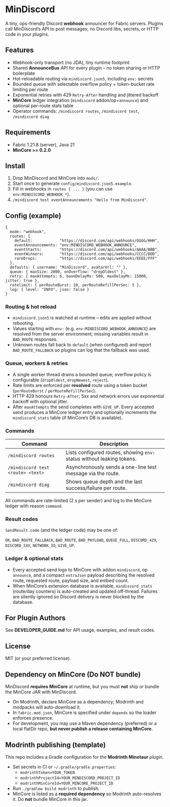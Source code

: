 
# MinDiscord

A tiny, ops-friendly Discord **webhook** announcer for Fabric servers. Plugins call MinDiscord’s API to post messages; no Discord libs, secrets, or HTTP code in your plugins.

## Features
- Webhook-only transport (no JDA), tiny runtime footprint
- Shared **AnnounceBus** API for every plugin – no token sharing or HTTP boilerplate
- Hot-reloadable routing via `mindiscord.json5`, including `env:` secrets
- Bounded queue with selectable overflow policy + token-bucket rate limiting per route
- Exponential retries with 429 `Retry-After` handling and jittered backoff
- **MinCore** ledger integration (`mindiscord` addon/op=`announce`) and optional per-route stats table
- Operator commands: `/mindiscord routes`, `/mindiscord test`, `/mindiscord diag`

## Requirements
- Fabric 1.21.8 (server), Java 21
- **MinCore >= 0.2.0**

## Install
1. Drop MinDiscord and MinCore into `mods/`.
2. Start once to generate `config/mindiscord.json5.example`.
3. Fill in webhooks in `routes { ... }` (you can use `env:MINDISCORD_WEBHOOK_*`).
4. `/mindiscord test eventAnnouncements "Hello from MinDiscord"`.

## Config (example)
```json5
{
  mode: "webhook",
  routes: {
    default:            "https://discord.com/api/webhooks/GGGG/HHH",
    eventAnnouncements: "env:MINDISCORD_WEBHOOK_ANNOUNCE",
    eventStarts:        "https://discord.com/api/webhooks/AAAA/BBB",
    eventWinners:       "https://discord.com/api/webhooks/CCCC/DDD",
    rareDrops:          "https://discord.com/api/webhooks/EEEE/FFF"
  },
  defaults: { username: "MinDiscord", avatarUrl: "" },
  queue: { maxSize: 2000, onOverflow: "dropOldest" },
  retry: { maxAttempts: 6, baseDelayMs: 500, maxDelayMs: 15000, jitter: true },
  ratelimit: { perRouteBurst: 10, perRouteRefillPerSec: 5 },
  log: { level: "INFO", json: false }
}
```

### Routing & hot reload
- `mindiscord.json5` is watched at runtime – edits are applied without rebooting.
- Values starting with `env:` (e.g. `env:MINDISCORD_WEBHOOK_ANNOUNCE`) are resolved from the server
  environment; missing variables result in `BAD_ROUTE` responses.
- Unknown routes fall back to `default` (when configured) and report `BAD_ROUTE_FALLBACK` so plugins
  can log that the fallback was used.

### Queue, workers & retries
- A single worker thread drains a bounded queue; overflow policy is configurable (`dropOldest`,
  `dropNewest`, `reject`).
- Rate limits are enforced per **resolved** route using a token bucket (`perRouteBurst` / `perRouteRefillPerSec`).
- HTTP 429 honours `Retry-After`; 5xx and network errors use exponential backoff with optional jitter.
- After `maxAttempts` the send completes with `GIVE_UP`. Every accepted send produces a MinCore ledger
  entry and optionally increments the `mindiscord_stats` table (if MinCore’s DB is available).

### Commands
| Command | Description |
| --- | --- |
| `/mindiscord routes` | Lists configured routes, showing `env:` status without leaking tokens. |
| `/mindiscord test <route> <text>` | Asynchronously sends a one-line test message via the route. |
| `/mindiscord diag` | Shows queue depth and the last success/failure per route. |

All commands are rate-limited (2 s per sender) and log to the MinCore ledger with reason `command`.

### Result codes
`SendResult.code` (and the ledger code) may be one of:

`OK`, `BAD_ROUTE_FALLBACK`, `BAD_ROUTE`, `BAD_PAYLOAD`, `QUEUE_FULL`, `DISCORD_429`, `DISCORD_5XX`,
`NETWORK_IO`, `GIVE_UP`.

### Ledger & optional stats
- Every accepted send logs to MinCore with addon `mindiscord`, op `announce`, and a compact
  `extraJson` payload describing the resolved route, requested route, payload size, and embed count.
- When MinCore’s extension database is available, `mindiscord_stats` (route/day counters) is
  auto-created and updated off-thread. Failures are silently ignored so Discord delivery is never
  blocked by the database.

## For Plugin Authors
See **DEVELOPER_GUIDE.md** for API usage, examples, and result codes.

## License
MIT (or your preferred license).


## Dependency on MinCore (Do NOT bundle)
MinDiscord **requires MinCore** at runtime, but you must **not** ship or bundle the MinCore JAR with MinDiscord.
- On Modrinth, declare MinCore as a dependency; Modrinth and modpacks will auto-download it.
- In `fabric.mod.json`, MinCore is specified under `depends` so the loader enforces presence.
- For development, you may use a Maven dependency (preferred) or a local flatDir repo, **but never publish a release containing MinCore**.


## Modrinth publishing (template)
This repo includes a Gradle configuration for the **Modrinth Minotaur** plugin.
- Set secrets in CI or `~/.gradle/gradle.properties`:
  - `modrinthToken=YOUR_TOKEN`
  - `modrinthProjectId=YOUR_MINDISCORD_PROJECT_ID`
  - `modrinthMinCoreId=YOUR_MINCORE_PROJECT_ID`
- Run `./gradlew build modrinth` to publish.
- MinCore is listed as a **required dependency** so Modrinth auto-resolves it. Do **not** bundle MinCore in this jar.
